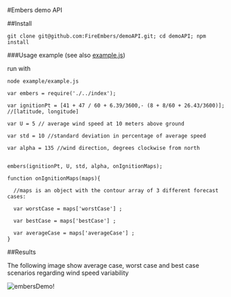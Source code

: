 #Embers demo API 

##Install


```
git clone git@github.com:FireEmbers/demoAPI.git; cd demoAPI; npm install
```

###Usage example (see also [example.js](https://github.com/FireEmbers/demoAPI/blob/master/example/example.js))

run with 

`node example/example.js`

```
var embers = require('./../index');

var ignitionPt = [41 + 47 / 60 + 6.39/3600,- (8 + 8/60 + 26.43/3600)]; //[latitude, longitude]

var U = 5 // average wind speed at 10 meters above ground

var std = 10 //standard deviation in percentage of average speed

var alpha = 135 //wind direction, degrees clockwise from north


embers(ignitionPt, U, std, alpha, onIgnitionMaps);

function onIgnitionMaps(maps){

  //maps is an object with the contour array of 3 different forecast cases:

  var worstCase = maps['worstCase'] ;

  var bestCase = maps['bestCase'] ;

  var averageCase = maps['averageCase'] ;
}

```

##Results

The following image show average case, worst case and best case scenarios regarding wind speed variability

![embersDemo!](https://raw.github.com/FireEmbers/demoAPI/master/example/embersDemo.png)

